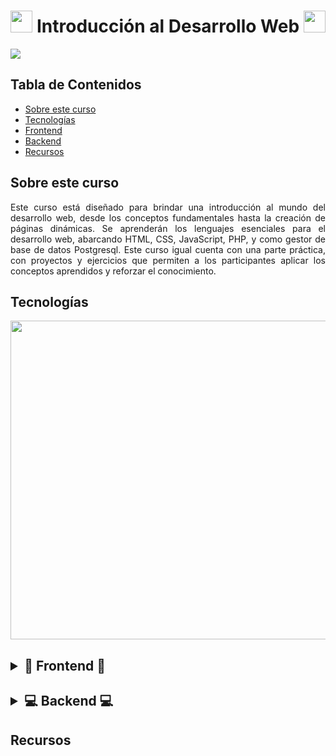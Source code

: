 <div align="center">
  <h1>
    <img src="https://media.tenor.com/itjFesV8_RUAAAAi/soulja-boy-pepe.gif" width=35>
    Introducción al Desarrollo Web
    <img src="https://media.tenor.com/itjFesV8_RUAAAAi/soulja-boy-pepe.gif" width=35>
  </h1>
</div>

<img src="https://www.nita.edu.sa/images/thumbs/0001200_web-development-beginner.jpeg">

<div>
  <h2>Tabla de Contenidos</h2>
  <ul>
    <li><a href="#----sobre-este-curso--">Sobre este curso</a></li>
    <li><a href="#----tecnologías--">Tecnologías</a></li>
    <li><a href="#-----------frontend--------------el-internet-------introducción-a-html-------introducción-a-css-------javascript-en-la-web------">Frontend</a></li>
    <li><a href="#-----------backend---------------tema-1------">Backend</a></li>
    <li><a href="#recursos">Recursos</a></li>
  </ul>
</div>

<div align="justify">
  <h2>
    Sobre este curso
  </h2>
  <p>
    Este curso está diseñado para brindar una introducción al mundo del desarrollo web, desde los conceptos fundamentales hasta la creación de páginas dinámicas. Se aprenderán los lenguajes esenciales para el desarrollo web, abarcando HTML, CSS, JavaScript, PHP, y como gestor de base de datos Postgresql. Este curso igual cuenta con una parte práctica, con proyectos y ejercicios que permiten a los participantes aplicar los conceptos aprendidos y reforzar el conocimiento. 
  </p>
</div>

<div>
  <h2>
    Tecnologías
  </h2>
  <div align="center"><img src="https://skillicons.dev/icons?i=html,css,js,php,postgresql&perline=12" width=510/></div>
</div>

<div>
  <h2>
    <details >  
    <summary>🎨 Frontend 🎨</summary>
      <br>
      <p>🐥 <a href="https://github.com/lara-vel-dev/curso-desarrollo-web/tree/main/el-internet">El internet</a></p>
      <p>🐥 <a href="">Introducción a HTML</a></p>
      <p>🐥 <a href="">Introducción a CSS</a></p>
      <p>🐥 <a href="">JavaScript en la web</a></p>
    </details>
  </h2>
</div>

<div>
  <h2>
    <details >  
    <summary>💻 Backend 💻 </summary>
      <br>
      <p>🐥 <a href="">Tema 1</a></p>
    </details>
  </h2>
</div>

<div>
  <h2>Recursos</h2>
</div>
